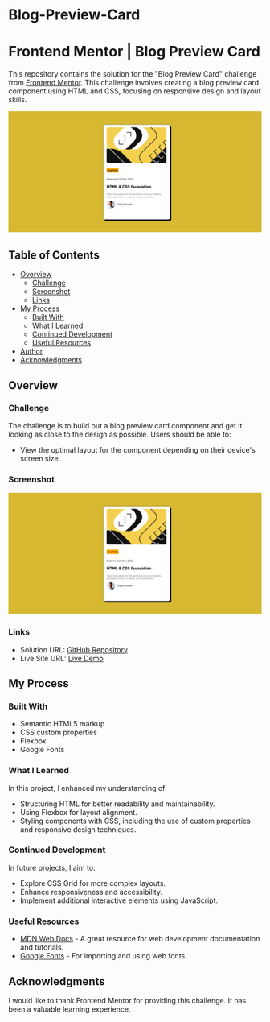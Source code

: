 # Blog-Preview-Card

# Frontend Mentor | Blog Preview Card

This repository contains the solution for the "Blog Preview Card" challenge from [Frontend Mentor](https://www.frontendmentor.io). This challenge involves creating a blog preview card component using HTML and CSS, focusing on responsive design and layout skills.

![Blog Preview Card Screenshot](./assets/images/screenshot.png)

## Table of Contents

- [Overview](#overview)
  - [Challenge](#challenge)
  - [Screenshot](#screenshot)
  - [Links](#links)
- [My Process](#my-process)
  - [Built With](#built-with)
  - [What I Learned](#what-i-learned)
  - [Continued Development](#continued-development)
  - [Useful Resources](#useful-resources)
- [Author](#author)
- [Acknowledgments](#acknowledgments)

## Overview

### Challenge

The challenge is to build out a blog preview card component and get it looking as close to the design as possible. Users should be able to:

- View the optimal layout for the component depending on their device's screen size.

### Screenshot

![Screenshot](./assets/images/Screenshot.png)

### Links

- Solution URL: [GitHub Repository](https://github.com/Dev-Farhan/Blog-Preview-Card)
- Live Site URL: [Live Demo](https://blog-preview-card-sage.vercel.app/)

## My Process

### Built With

- Semantic HTML5 markup
- CSS custom properties
- Flexbox
- Google Fonts

### What I Learned

In this project, I enhanced my understanding of:

- Structuring HTML for better readability and maintainability.
- Using Flexbox for layout alignment.
- Styling components with CSS, including the use of custom properties and responsive design techniques.

### Continued Development

In future projects, I aim to:

- Explore CSS Grid for more complex layouts.
- Enhance responsiveness and accessibility.
- Implement additional interactive elements using JavaScript.

### Useful Resources

- [MDN Web Docs](https://developer.mozilla.org/en-US/) - A great resource for web development documentation and tutorials.
- [Google Fonts](https://fonts.google.com/) - For importing and using web fonts.

## Acknowledgments

I would like to thank Frontend Mentor for providing this challenge. It has been a valuable learning experience.
